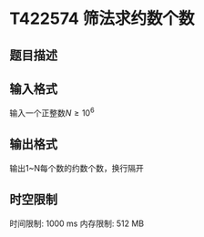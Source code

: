 # T422574 筛法求约数个数

## 题目描述



## 输入格式

输入一个正整数$N ≥10^6$

## 输出格式

输出1~N每个数的约数个数，换行隔开

## 时空限制

时间限制: 1000 ms
内存限制: 512 MB

